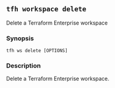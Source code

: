 ## `tfh workspace delete`

Delete a Terraform Enterprise workspace

### Synopsis

    tfh ws delete [OPTIONS]

### Description

Delete a Terraform Enterprise workspace.
